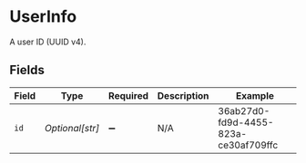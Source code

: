 # UserInfo

A user ID (UUID v4).


## Fields

| Field                                | Type                                 | Required                             | Description                          | Example                              |
| ------------------------------------ | ------------------------------------ | ------------------------------------ | ------------------------------------ | ------------------------------------ |
| `id`                                 | *Optional[str]*                      | :heavy_minus_sign:                   | N/A                                  | 36ab27d0-fd9d-4455-823a-ce30af709ffc |
